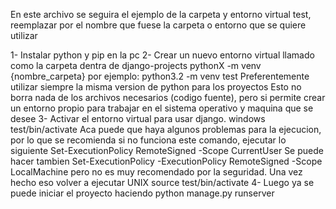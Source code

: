 En este archivo se seguira el ejemplo de la carpeta y entorno virtual test, 
reemplazar por el nombre que fuese la carpeta o entorno que se quiere utilizar

1- Instalar python y pip en la pc
2- Crear un nuevo entorno virtual llamado como la carpeta dentra de django-projects
    pythonX -m venv {nombre_carpeta}
    por ejemplo:
    python3.2 -m venv test
    Preferentemente utilizar siempre la misma version de python para los proyectos
    Esto no borra nada de los archivos necesarios (codigo fuente), pero si permite crear
    un entorno propio para trabajar en el sistema operativo y maquina que se desee
3- Activar el entorno virtual para usar django.
    windows 
        test/bin/activate
        Aca puede que haya algunos problemas para la ejecucion, por lo que se recomienda
        si no funciona este comando, ejecutar lo siguiente
            Set-ExecutionPolicy RemoteSigned -Scope CurrentUser
        Se puede hacer tambien 
            Set-ExecutionPolicy -ExecutionPolicy RemoteSigned -Scope LocalMachine
        pero no es muy recomendado por la seguridad. Una vez hecho eso volver a ejecutar
    UNIX
        source test/bin/activate
4- Luego ya se puede iniciar el proyecto haciendo python  manage.py runserver